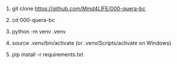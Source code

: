 

1. git clone https://github.com/Mmd4LIFE/000-quera-bc
2. cd 000-quera-bc

3. python -m venv .venv
4. source .venv/bin/activate (or .venv/Scripts/activate on Windows)
5. pip install -r requirements.txt